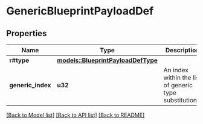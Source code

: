 # GenericBlueprintPayloadDef

## Properties

Name | Type | Description | Notes
------------ | ------------- | ------------- | -------------
**r#type** | [**models::BlueprintPayloadDefType**](BlueprintPayloadDefType.md) |  | 
**generic_index** | **u32** | An index within the list of generic type substitutions. | 

[[Back to Model list]](../README.md#documentation-for-models) [[Back to API list]](../README.md#documentation-for-api-endpoints) [[Back to README]](../README.md)


